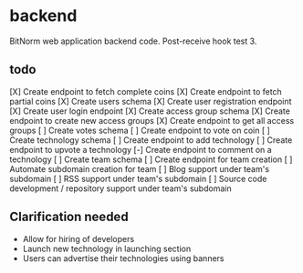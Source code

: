 # backend

BitNorm web application backend code.
Post-receive hook test 3.

## todo

[X] Create endpoint to fetch complete coins
[X] Create endpoint to fetch partial coins
[X] Create users schema
[X] Create user registration endpoint
[X] Create user login endpoint
[X] Create access group schema
[X] Create endpoint to create new access groups
[X] Create endpoint to get all access groups
[ ] Create votes schema
[ ] Create endpoint to vote on coin
[ ] Create technology schema
[ ] Create endpoint to add technology
[ ] Create endpoint to upvote a technology
[-] Create endpoint to comment on a technology
[ ] Create team schema
[ ] Create endpoint for team creation
[ ] Automate subdomain creation for team
[ ] Blog support under team's subdomain
[ ] RSS support under team's subdomain
[ ] Source code development / repository support under team's subdomain

## Clarification needed

-   Allow for hiring of developers
-   Launch new technology in launching section
-   Users can advertise their technologies using banners
